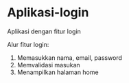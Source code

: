 # Aplikasi-login
Aplikasi dengan fitur login

Alur fitur login:
1. Memasukkan nama, email, password
2. Memvalidasi masukan
3. Menampilkan halaman home
